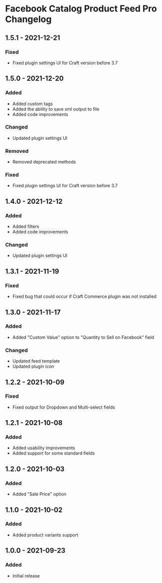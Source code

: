 # Facebook Catalog Product Feed Pro Changelog

## 1.5.1 - 2021-12-21
### Fixed
- Fixed plugin settings UI for Craft version before 3.7

## 1.5.0 - 2021-12-20
### Added
- Added custom tags
- Added the ability to save xml output to file
- Added code improvements

### Changed
- Updated plugin settings UI

### Removed
- Removed deprecated methods

### Fixed
- Fixed plugin settings UI for Craft version before 3.7

## 1.4.0 - 2021-12-12
### Added
- Added filters
- Added code improvements

### Changed
- Updated plugin settings UI

## 1.3.1 - 2021-11-19
### Fixed
- Fixed bug that could occur if Craft Commerce plugin was not installed

## 1.3.0 - 2021-11-17
### Added
- Added "Custom Value" option to "Quantity to Sell on Facebook" field

### Changed
- Updated feed template
- Updated plugin icon

## 1.2.2 - 2021-10-09
### Fixed
- Fixed output for Dropdown and Multi-select fields

## 1.2.1 - 2021-10-08
### Added
- Added usability improvements
- Added support for some standard fields

## 1.2.0 - 2021-10-03
### Added
- Added "Sale Price" option

## 1.1.0 - 2021-10-02
### Added
- Added product variants support

## 1.0.0 - 2021-09-23
### Added
- Initial release
